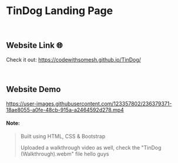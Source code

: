 # TinDog Landing Page
<br>

## Website Link 🌐
Check it out:
https://codewithsomesh.github.io/TinDog/ 

<br>

## Website Demo  
https://user-images.githubusercontent.com/123357802/236379371-18ae8055-a0fe-48cb-915a-a2464592d278.mp4


#### Note:
> Built using HTML, CSS & Bootstrap
> 
> Uploaded a walkthrough video as well,  check the "TinDog (Walkthrough).webm" file
> hello guys
